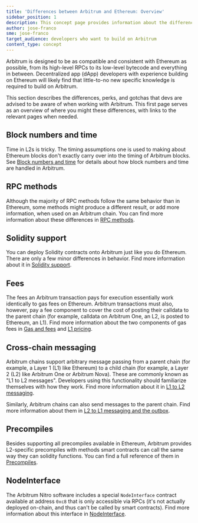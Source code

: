 ```yaml
---
title: 'Differences between Arbitrum and Ethereum: Overview'
sidebar_position: 1
description: This concept page provides information about the differences between Arbitrum and Ethereum so developers can easily understand what to expect when deploying to Arbitrum
author: jose-franco
sme: jose-franco
target_audience: developers who want to build on Arbitrum
content_type: concept
---
```


Arbitrum is designed to be as compatible and consistent with Ethereum as possible, from its high-level RPCs to its low-level bytecode and everything in between. <a data-quicklook-from="dapp">Decentralized app (dApp)</a> developers with experience building on Ethereum will likely find that little-to-no new specific knowledge is required to build on Arbitrum.

This section describes the differences, perks, and gotchas that devs are advised to be aware of when working with Arbitrum. This first page serves as an overview of where you might these differences, with links to the relevant pages when needed.

## Block numbers and time

Time in L2s is tricky. The timing assumptions one is used to making about Ethereum blocks don't exactly carry over into the timing of Arbitrum blocks. See [Block numbers and time](/build-decentralized-apps/arbitrum-vs-ethereum/02-block-numbers-and-time.md) for details about how block numbers and time are handled in Arbitrum.

## RPC methods

Although the majority of RPC methods follow the same behavior than in Ethereum, some methods might produce a different result, or add more information, when used on an Arbitrum chain. You can find more information about these differences in [RPC methods](/build-decentralized-apps/arbitrum-vs-ethereum/03-rpc-methods.md).

## Solidity support

You can deploy Solidity contracts onto Arbitrum just like you do Ethereum. There are only a few minor differences in behavior. Find more information about it in [Solidity support](/build-decentralized-apps/arbitrum-vs-ethereum/04-solidity-support.md).

## Fees

The fees an Arbitrum transaction pays for execution essentially work identically to gas fees on Ethereum. Arbitrum transactions must also, however, pay a fee component to cover the cost of posting their calldata to the parent chain (for example, calldata on Arbitrum One, an L2, is posted to Ethereum, an L1). Find more information about the two components of gas fees in [Gas and fees](/how-arbitrum-works/gas-fees.md) and [L1 pricing](/how-arbitrum-works/l1-gas-pricing.md).

## Cross-chain messaging

Arbitrum chains support arbitrary message passing from a parent chain (for example, a Layer 1 (L1) like Ethereum) to a child chain (for example, a Layer 2 (L2) like Arbitrum One or Arbitrum Nova). These are commonly known as "L1 to L2 messages". Developers using this functionality should familiarize themselves with how they work. Find more information about it in [L1 to L2 messaging](/how-arbitrum-works/arbos/l1-l2-messaging.md).

Similarly, Arbitrum chains can also send messages to the parent chain. Find more information about them in [L2 to L1 messaging and the outbox](/how-arbitrum-works/arbos/l2-l1-messaging.md).

## Precompiles

Besides supporting all precompiles available in Ethereum, Arbitrum provides L2-specific precompiles with methods smart contracts can call the same way they can solidity functions. You can find a full reference of them in [Precompiles](/build-decentralized-apps/precompiles/01-overview.md).

## NodeInterface

The Arbitrum Nitro software includes a special `NodeInterface` contract available at address `0xc8` that is only accessible via RPCs (it's not actually deployed on-chain, and thus can't be called by smart contracts). Find more information about this interface in [NodeInterface](/build-decentralized-apps/nodeinterface/01-overview.md).
